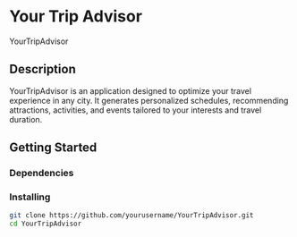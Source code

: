 # Your Trip Advisor

YourTripAdvisor

## Description

YourTripAdvisor is an application designed to optimize your travel experience in any city. It generates personalized schedules, recommending attractions, activities, and events tailored to your interests and travel duration.

## Getting Started

### Dependencies



### Installing



```bash
git clone https://github.com/yourusername/YourTripAdvisor.git
cd YourTripAdvisor
